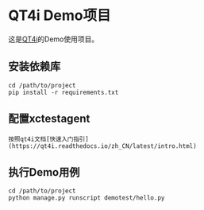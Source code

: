 # QT4i Demo项目

这是[QT4i](https://github.com/Tencent/qt4i)的Demo使用项目。

## 安装依赖库

    cd /path/to/project
    pip install -r requirements.txt

## 配置xctestagent

    按照qt4i文档[快速入门指引](https://qt4i.readthedocs.io/zh_CN/latest/intro.html)

## 执行Demo用例

    cd /path/to/project
    python manage.py runscript demotest/hello.py
